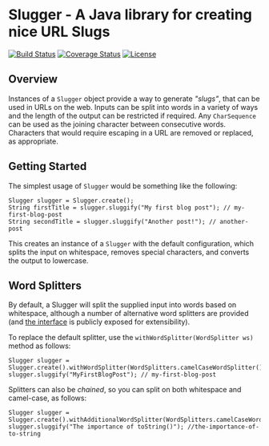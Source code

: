 # Slugger - A Java library for creating nice URL Slugs

[![Build Status](https://travis-ci.org/eddarmitage/Slugger.svg?branch=master)](https://travis-ci.org/eddarmitage/Slugger)
[![Coverage Status](https://coveralls.io/repos/github/eddarmitage/Slugger/badge.svg?branch=master)](https://coveralls.io/github/eddarmitage/Slugger?branch=master)
[![License](https://img.shields.io/github/license/mashape/apistatus.svg)](https://github.com/eddarmitage/Slugger)


## Overview
Instances of a `Slugger` object provide a way to generate _"slugs"_, that can
be used in URLs on the web. Inputs can be split into words in a variety of ways
and the length of the output can be restricted if required. Any `CharSequence`
can be used as the joining character between consecutive words. Characters that
would require escaping in a URL are removed or replaced, as appropriate.

## Getting Started
The simplest usage of `Slugger` would be something like the following:

    Slugger slugger = Slugger.create();
    String firstTitle = slugger.sluggify("My first blog post"); // my-first-blog-post
    String secondTitle = slugger.sluggify("Another post!"); // another-post

This creates an instance of a `Slugger` with the default configuration, which
splits the input on whitespace, removes special characters, and converts the
output to lowercase.

## Word Splitters
By default, a Slugger will split the supplied input into words based on
whitespace, although a number of alternative word splitters are provided (and
[the interface][word-splitter] is publicly exposed for extensibility).

To replace the default splitter, use the `withWordSplitter(WordSplitter ws)`
method as follows:

    Slugger slugger = Slugger.create().withWordSplitter(WordSplitters.camelCaseWordSplitter());
    slugger.sluggify("MyFirstBlogPost"); // my-first-blog-post

Splitters can also be _chained_, so you can split on both whitespace and
camel-case, as follows:

    Slugger slugger = Slugger.create().withAdditionalWordSplitter(WordSplitters.camelCaseWordSplitter());
    slugger.sluggify("The importance of toString()"); //the-importance-of-to-string


[word-splitter]: src/main/java/com/eddarmitage/slugger/WordSplitter.java
